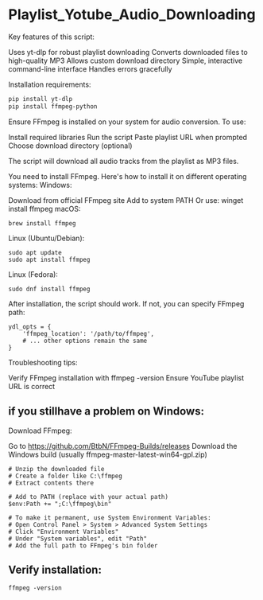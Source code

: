 # Playlist_Yotube_Audio_Downloading

Key features of this script:

Uses yt-dlp for robust playlist downloading
Converts downloaded files to high-quality MP3
Allows custom download directory
Simple, interactive command-line interface
Handles errors gracefully

Installation requirements:
```bash
pip install yt-dlp
pip install ffmpeg-python
```
 Ensure FFmpeg is installed on your system for audio conversion.
To use:

Install required libraries
Run the script
Paste playlist URL when prompted
Choose download directory (optional)

The script will download all audio tracks from the playlist as MP3 files.

You need to install FFmpeg. Here's how to install it on different operating systems:
Windows:

Download from official FFmpeg site
Add to system PATH
Or use: winget install ffmpeg
macOS:
```
brew install ffmpeg
```
Linux (Ubuntu/Debian):
```
sudo apt update
sudo apt install ffmpeg
```
Linux (Fedora):
```
sudo dnf install ffmpeg
```
After installation, the script should work. If not, you can specify FFmpeg path:
```
ydl_opts = {
    'ffmpeg_location': '/path/to/ffmpeg',
    # ... other options remain the same
}
```

Troubleshooting tips:

Verify FFmpeg installation with ffmpeg -version
Ensure YouTube playlist URL is correct

## if you stillhave a problem  on Windows:

Download FFmpeg:

Go to https://github.com/BtbN/FFmpeg-Builds/releases
Download the Windows build (usually ffmpeg-master-latest-win64-gpl.zip)
```
# Unzip the downloaded file
# Create a folder like C:\ffmpeg
# Extract contents there

# Add to PATH (replace with your actual path)
$env:Path += ";C:\ffmpeg\bin"

# To make it permanent, use System Environment Variables:
# Open Control Panel > System > Advanced System Settings 
# Click "Environment Variables"
# Under "System variables", edit "Path"
# Add the full path to FFmpeg's bin folder
```
## Verify installation: 
```
ffmpeg -version
```
